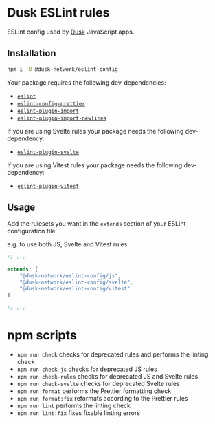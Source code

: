 # Dusk ESLint rules

ESLint config used by [Dusk](https://dusk.network/) JavaScript apps.

## Installation

```bash
npm i -D @dusk-network/eslint-config
```

Your package requires the following dev-dependencies:

- [`eslint`](https://github.com/eslint/eslint)
- [`eslint-config-prettier`](https://github.com/prettier/eslint-config-prettier)
- [`eslint-plugin-import`](https://github.com/import-js/eslint-plugin-import)
- [`eslint-plugin-import-newlines`](https://github.com/SeinopSys/eslint-plugin-import-newlines)

If you are using Svelte rules your package needs the following dev-dependency:

- [`eslint-plugin-svelte`](https://github.com/sveltejs/eslint-plugin-svelte)

If you are using Vitest rules your package needs the following dev-dependency:

- [`eslint-plugin-vitest`](https://github.com/veritem/eslint-plugin-vitest)

## Usage

Add the rulesets you want in the `extends` section of your ESLint configuration file.

e.g. to use both JS, Svelte and Vitest rules:

```javascript
// ...

extends: [
    "@dusk-network/eslint-config/js",
    "@dusk-network/eslint-config/svelte",
    "@dusk-network/eslint-config/vitest"
]

// ...
```

# npm scripts

- `npm run check` checks for deprecated rules and performs the linting check
- `npm run check-js` checks for deprecated JS rules
- `npm run check-rules` checks for deprecated JS and Svelte rules
- `npm run check-svelte` checks for deprecated Svelte rules
- `npm run format` performs the Prettier formatting check
- `npm run format:fix` reformats according to the Prettier rules
- `npm run lint` performs the linting check
- `npm run lint:fix` fixes fixable linting errors
